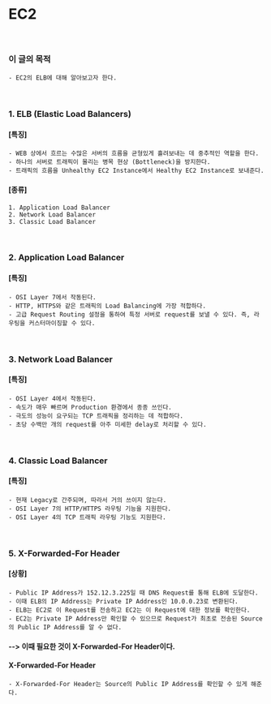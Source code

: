 # EC2
<br/>

### 이 글의 목적
    - EC2의 ELB에 대해 알아보고자 한다.
<br/>

### 1. ELB (Elastic Load Balancers)
#### [특징]
```plaintext
- WEB 상에서 흐르는 수많은 서버의 흐름을 균형있게 흘려보내는 데 중추적인 역할을 한다.
- 하나의 서버로 트래픽이 몰리는 병목 현상 (Bottleneck)을 방지한다.
- 트래픽의 흐름을 Unhealthy EC2 Instance에서 Healthy EC2 Instance로 보내준다.
```
#### [종류]
```plaintext
1. Application Load Balancer
2. Network Load Balancer
3. Classic Load Balancer
```
<br/>

### 2. Application Load Balancer
#### [특징]
```plaintext
- OSI Layer 7에서 작동된다.
- HTTP, HTTPS와 같은 트래픽의 Load Balancing에 가장 적합하다.
- 고급 Request Routing 설정을 통하여 특정 서버로 request를 보낼 수 있다. 즉, 라우팅을 커스터마이징할 수 있다.
```
<br/>

### 3. Network Load Balancer
#### [특징]
```plaintext
- OSI Layer 4에서 작동된다.
- 속도가 매우 빠르며 Production 환경에서 종종 쓰인다.
- 극도의 성능이 요구되는 TCP 트래픽을 정리하는 데 적합하다.
- 초당 수백만 개의 request를 아주 미세한 delay로 처리할 수 있다.
```
<br/>

### 4. Classic Load Balancer
#### [특징]
```plaintext
- 현재 Legacy로 간주되며, 따라서 거의 쓰이지 않는다.
- OSI Layer 7의 HTTP/HTTPS 라우팅 기능을 지원한다.
- OSI Layer 4의 TCP 트래픽 라우팅 기능도 지원한다.
```
<br/>

### 5. X-Forwarded-For Header
#### [상황]
```plaintext
- Public IP Address가 152.12.3.225일 때 DNS Request를 통해 ELB에 도달한다.
- 이때 ELB의 IP Address는 Private IP Address인 10.0.0.23로 변환된다.
- ELB는 EC2로 이 Request를 전송하고 EC2는 이 Request에 대한 정보를 확인한다.
- EC2는 Private IP Address만 확인할 수 있으므로 Request가 최초로 전송된 Source의 Public IP Address를 알 수 없다.
```
#### --> 이때 필요한 것이 X-Forwarded-For Header이다.
#### X-Forwarded-For Header
    - X-Forwarded-For Header는 Source의 Public IP Address를 확인할 수 있게 해준다.
<br/>
